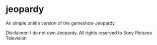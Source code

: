 # jeopardy

An simple online version of the gameshow Jeopardy

Disclaimer:
I do not own Jeopardy.
All rights reserved to Sony Pictures Television